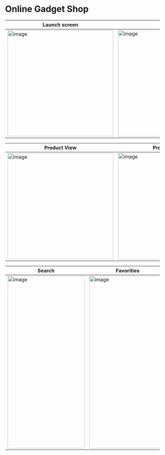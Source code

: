 # Online Gadget Shop

Launch screen | Register | Login | Home Page
--- | --- | --- | ---
<img width="344" alt="image" src="https://user-images.githubusercontent.com/76963888/198560431-f9a7b698-9b92-4b7f-8e2c-515c907749a4.png">|<img width="346" alt="image" src="https://user-images.githubusercontent.com/76963888/198560913-57608c40-ebeb-4272-959f-fa1222e5fd25.png">|<img width="344" alt="image" src="https://user-images.githubusercontent.com/76963888/198560941-14b10736-b36b-4b71-9a6e-37843addc0ba.png">|<img width="344" alt="image" src="https://user-images.githubusercontent.com/76963888/198561139-3a0ec01a-b24a-469a-97e2-f9fd0aacadd7.png">


Product View | Product View 2 | Profile | Basket
--- | --- | --- | ---
<img width="344" alt="image" src="https://user-images.githubusercontent.com/76963888/198561456-6a70dab0-5083-4640-9e58-165b749b0b0c.png">|<img width="346" alt="image" src="https://user-images.githubusercontent.com/76963888/198562718-747199b9-0092-41ac-a8d9-231d2c118cc7.png">|<img width="344" alt="image" src="https://user-images.githubusercontent.com/76963888/198561896-c3158ae0-2361-4ba6-a669-e6aed843d428.png">|<img width="344" alt="image" src="https://user-images.githubusercontent.com/76963888/198562183-152f9648-ad2d-478e-a1fb-4dd1647799e0.png">


Search | Favorities
--- | ---
<img width="250" height="560" alt="image" src="https://user-images.githubusercontent.com/76963888/198562487-9ec59133-0634-47fb-984c-1b813e141bce.png">|<img width="250" height="560" alt="image" src="https://user-images.githubusercontent.com/76963888/198561757-d5dc3f32-976b-4cd4-b558-b619bb69b332.png">

